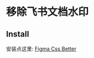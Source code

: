 # 移除飞书文档水印

## Install

安装点这里: [Figma Css Better](https://github.com/lbb00/remove-feishu-watermark/raw/main/remove-feishu-watermark.user.js)
